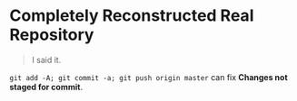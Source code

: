 # Completely Reconstructed Real Repository
> I said it.

`git add -A; git commit -a; git push origin master` can fix **Changes not staged for commit**.
